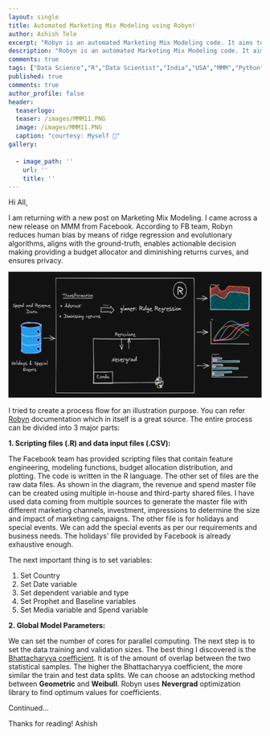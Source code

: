 ```yaml
---
layout: single
title: Automated Marketing Mix Modeling using Robyn!
author: Ashish Tele
excerpt: "Robyn is an automated Marketing Mix Modeling code. It aims to reduce human bias by means of ridge regression and revolutionary algorithms."
description: "Robyn is an automated Marketing Mix Modeling code. It aims to reduce human bias by means of ridge regression and revolutionary algorithms."
comments: true
tags: ["Data Science","R","Data Scientist","India","USA","MMM","Python","Market Mix Modeling"]
published: true
comments: true
author_profile: false
header:
  teaserlogo:
  teaser: /images/MMM11.PNG
  image: /images/MMM11.PNG
  caption: "courtesy: Myself 😬"
gallery:

  - image_path: ''
    url: ''
    title: ''
---
```

Hi All,

I am returning with a new post on Marketing Mix Modeling. I came across a new release on MMM from Facebook. According to FB team, Robyn reduces human bias by means of ridge regression and evolutionary algorithms, aligns with the ground-truth, enables actionable decision making providing a budget allocator and diminishing returns curves, and ensures privacy. 

<p align="center">
  <img width="650" height="250" src="/images/MMM12.PNG">
</p>

I tried to create a process flow for an illustration purpose. You can refer [Robyn](https://github.com/facebookexperimental/Robyn) documentation which in itself is a great source. The entire process can be divided into 3 major parts:

**1. Scripting files (.R) and data input files (.CSV):**

The Facebook team has provided scripting files that contain feature engineering, modeling functions, budget allocation distribution, and plotting. The code is written in the R language. The other set of files are the raw data files. As shown in the diagram, the revenue and spend master file can be created using multiple in-house and third-party shared files. I have used data coming from multiple sources to generate the master file with different marketing channels, investment, impressions to determine the size and impact of marketing campaigns. The other file is for holidays and special events. We can add the special events as per our requirements and business needs. The holidays' file provided by Facebook is already exhaustive enough.

The next important thing is to set variables:
 1. Set Country
 2. Set Date variable
 3. Set dependent variable and type 
 4. Set Prophet and Baseline variables
 5. Set Media variable and Spend variable

**2. Global Model Parameters:**

We can set the number of cores for parallel computing. The next step is to set the data training and validation sizes. The best thing I discovered is the [Bhattacharyya coefficient](https://en.wikipedia.org/wiki/Bhattacharyya_distance). It is of the amount of overlap between the two statistical samples. The higher the Bhattacharyya coefficient, the more similar the train and test data splits. We can choose an adstocking method between **Geometric** and **Weibull**. Robyn uses **Nevergrad** optimization library to find optimum values for coefficients. 

Continued...

Thanks for reading!
Ashish
